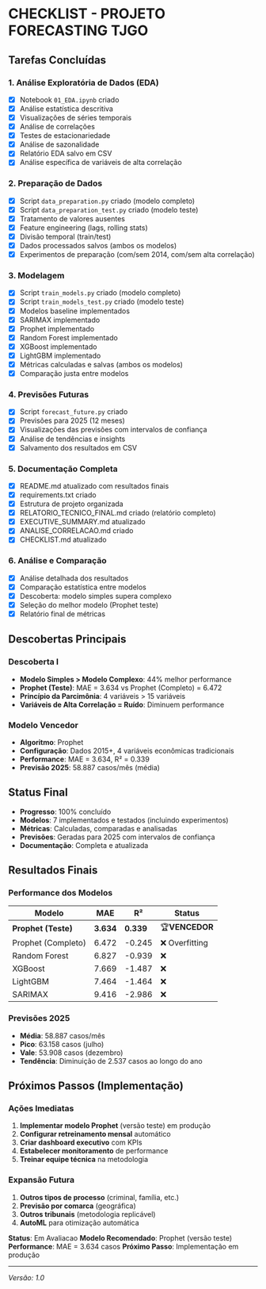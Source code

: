 # CHECKLIST - PROJETO FORECASTING TJGO

## Tarefas Concluídas

### 1. Análise Exploratória de Dados (EDA)

- [X] Notebook `01_EDA.ipynb` criado
- [X] Análise estatística descritiva
- [X] Visualizações de séries temporais
- [X] Análise de correlações
- [X] Testes de estacionariedade
- [X] Análise de sazonalidade
- [X] Relatório EDA salvo em CSV
- [X] Análise específica de variáveis de alta correlação

### 2. Preparação de Dados

- [X] Script `data_preparation.py` criado (modelo completo)
- [X] Script `data_preparation_test.py` criado (modelo teste)
- [X] Tratamento de valores ausentes
- [X] Feature engineering (lags, rolling stats)
- [X] Divisão temporal (train/test)
- [X] Dados processados salvos (ambos os modelos)
- [X] Experimentos de preparação (com/sem 2014, com/sem alta correlação)

### 3. Modelagem

- [X] Script `train_models.py` criado (modelo completo)
- [X] Script `train_models_test.py` criado (modelo teste)
- [X] Modelos baseline implementados
- [X] SARIMAX implementado
- [X] Prophet implementado
- [X] Random Forest implementado
- [X] XGBoost implementado
- [X] LightGBM implementado
- [X] Métricas calculadas e salvas (ambos os modelos)
- [X] Comparação justa entre modelos

### 4. Previsões Futuras

- [X] Script `forecast_future.py` criado
- [X] Previsões para 2025 (12 meses)
- [X] Visualizações das previsões com intervalos de confiança
- [X] Análise de tendências e insights
- [X] Salvamento dos resultados em CSV

### 5. Documentação Completa

- [X] README.md atualizado com resultados finais
- [X] requirements.txt criado
- [X] Estrutura de projeto organizada
- [X] RELATORIO_TECNICO_FINAL.md criado (relatório completo)
- [X] EXECUTIVE_SUMMARY.md atualizado
- [X] ANALISE_CORRELACAO.md criado
- [X] CHECKLIST.md atualizado

### 6. Análise e Comparação

- [X] Análise detalhada dos resultados
- [X] Comparação estatística entre modelos
- [X] Descoberta: modelo simples supera complexo
- [X] Seleção do melhor modelo (Prophet teste)
- [X] Relatório final de métricas

## Descobertas Principais

### Descoberta I

- **Modelo Simples > Modelo Complexo**: 44% melhor performance
- **Prophet (Teste)**: MAE = 3.634 vs Prophet (Completo) = 6.472
- **Princípio da Parcimônia**: 4 variáveis > 15 variáveis
- **Variáveis de Alta Correlação = Ruído**: Diminuem performance

### Modelo Vencedor

- **Algoritmo**: Prophet
- **Configuração**: Dados 2015+, 4 variáveis econômicas tradicionais
- **Performance**: MAE = 3.634, R² = 0.339
- **Previsão 2025**: 58.887 casos/mês (média)

## Status Final

- **Progresso**: 100% concluído 
- **Modelos**: 7 implementados e testados (incluindo experimentos)
- **Métricas**: Calculadas, comparadas e analisadas
- **Previsões**: Geradas para 2025 com intervalos de confiança
- **Documentação**: Completa e atualizada

## Resultados Finais

### Performance dos Modelos

| Modelo                    | MAE             | R²             | Status               |
| ------------------------- | --------------- | --------------- | -------------------- |
| **Prophet (Teste)** | **3.634** | **0.339** | 🏆**VENCEDOR** |
| Prophet (Completo)        | 6.472           | -0.245          | ❌ Overfitting       |
| Random Forest             | 6.827           | -0.939          | ❌                   |
| XGBoost                   | 7.669           | -1.487          | ❌                   |
| LightGBM                  | 7.464           | -1.464          | ❌                   |
| SARIMAX                   | 9.416           | -2.986          | ❌                   |

### Previsões 2025

- **Média**: 58.887 casos/mês
- **Pico**: 63.158 casos (julho)
- **Vale**: 53.908 casos (dezembro)
- **Tendência**: Diminuição de 2.537 casos ao longo do ano

## Próximos Passos (Implementação)

### Ações Imediatas

1. **Implementar modelo Prophet** (versão teste) em produção
2. **Configurar retreinamento mensal** automático
3. **Criar dashboard executivo** com KPIs
4. **Estabelecer monitoramento** de performance
5. **Treinar equipe técnica** na metodologia

### Expansão Futura

1. **Outros tipos de processo** (criminal, família, etc.)
2. **Previsão por comarca** (geográfica)
3. **Outros tribunais** (metodologia replicável)
4. **AutoML** para otimização automática

**Status**: Em Avaliacao
**Modelo Recomendado**: Prophet (versão teste)
**Performance**: MAE = 3.634 casos
**Próximo Passo**: Implementação em produção

---

*Versão: 1.0*
